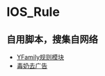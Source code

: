 # IOS_Rule
## 自用脚本，搜集自网络
* [YFamily规则模块](https://whatshub.top/)
* [毒奶去广告](https://github.com/limbopro/Adblock4limbo)
